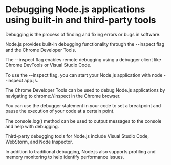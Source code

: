 # Debugging Node.js applications using built-in and third-party tools


Debugging is the process of finding and fixing errors or bugs in software.

Node.js provides built-in debugging functionality through the --inspect flag and the Chrome Developer Tools.

The --inspect flag enables remote debugging using a debugger client like Chrome DevTools or Visual Studio Code.

To use the --inspect flag, you can start your Node.js application with node --inspect app.js.

The Chrome Developer Tools can be used to debug Node.js applications by navigating to chrome://inspect in the Chrome browser.

You can use the debugger statement in your code to set a breakpoint and pause the execution of your code at a certain point.

The console.log() method can be used to output messages to the console and help with debugging.

Third-party debugging tools for Node.js include Visual Studio Code, WebStorm, and Node Inspector.

In addition to traditional debugging, Node.js also supports profiling and memory monitoring to help identify performance issues.
